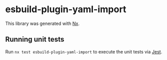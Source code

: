 # esbuild-plugin-yaml-import

This library was generated with [Nx](https://nx.dev).

## Running unit tests

Run `nx test esbuild-plugin-yaml-import` to execute the unit tests via [Jest](https://jestjs.io).
